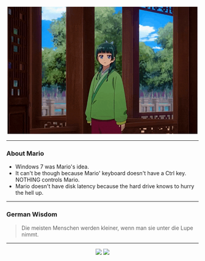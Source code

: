 <p align="center">
  <img src="assets/maomao.gif" />
</p>

---

### About Mario
- Windows 7 was Mario's idea.
- It can't be though because Mario' keyboard doesn't have a Ctrl key.  NOTHING controls Mario.
- Mario doesn't have disk latency because the hard drive knows to hurry the hell up.

---

### German Wisdom
> Die meisten Menschen werden kleiner, wenn man sie unter die Lupe nimmt.

---

<p align="center">
  <a>
    <img height="180em" src="https://github-readme-stats-eight-theta.vercel.app/api?username=Torfkopp&show_icons=true&theme=dark&include_all_commits=true&count_private=true"/>
  </a>
  <a href="https://github.com/Torfkopp?tab=repositories">
    <img height="180em" src="https://github-readme-stats-eight-theta.vercel.app/api/top-langs/?username=torfkopp&layout=compact&theme=dark&langs_count=8&hide=java"/>
  </a>
</p>

